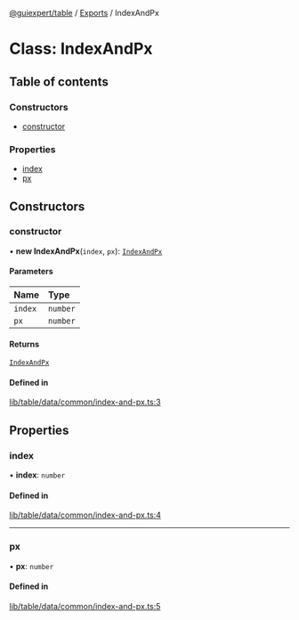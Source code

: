 [@guiexpert/table](../README.md) / [Exports](../modules.md) / IndexAndPx

# Class: IndexAndPx

## Table of contents

### Constructors

- [constructor](IndexAndPx.md#constructor)

### Properties

- [index](IndexAndPx.md#index)
- [px](IndexAndPx.md#px)

## Constructors

### constructor

• **new IndexAndPx**(`index`, `px`): [`IndexAndPx`](IndexAndPx.md)

#### Parameters

| Name | Type |
| :------ | :------ |
| `index` | `number` |
| `px` | `number` |

#### Returns

[`IndexAndPx`](IndexAndPx.md)

#### Defined in

[lib/table/data/common/index-and-px.ts:3](https://github.com/guiexperttable/ge-table/blob/6aaca3c/libs/table/src/lib/table/data/common/index-and-px.ts#L3)

## Properties

### index

• **index**: `number`

#### Defined in

[lib/table/data/common/index-and-px.ts:4](https://github.com/guiexperttable/ge-table/blob/6aaca3c/libs/table/src/lib/table/data/common/index-and-px.ts#L4)

___

### px

• **px**: `number`

#### Defined in

[lib/table/data/common/index-and-px.ts:5](https://github.com/guiexperttable/ge-table/blob/6aaca3c/libs/table/src/lib/table/data/common/index-and-px.ts#L5)
